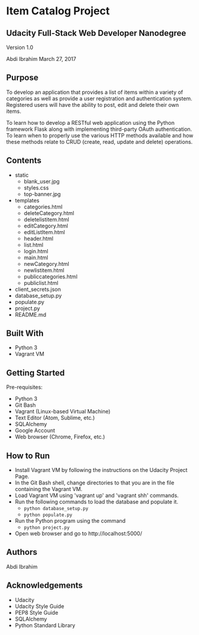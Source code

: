 # Item Catalog Project
## Udacity Full-Stack Web Developer Nanodegree
Version 1.0

Abdi Ibrahim
March 27, 2017

Purpose
-----------------------------------------
To develop an application that provides a list of items within a variety of categories as well as provide a user registration and authentication system. Registered users will have the ability to post, edit and delete their own items.

To learn how to develop a RESTful web application using the Python framework Flask along with implementing third-party OAuth authentication. To learn when to properly use the various HTTP methods available and how these methods relate to CRUD (create, read, update and delete) operations.

Contents
-----------------------------------------
- static
    - blank_user.jpg
    - styles.css
    - top-banner.jpg
- templates
    - categories.html
    - deleteCategory.html
    - deletelistitem.html
    - editCategory.html
    - editListItem.html
    - header.html
    - list.html
    - login.html
    - main.html
    - newCategory.html
    - newlistitem.html
    - publiccategories.html
    - publiclist.html
- client_secrets.json
- database_setup.py
- populate.py
- project.py
- README.md

Built With
-----------------------------------------
- Python 3
- Vagrant VM

Getting Started
-----------------------------------------
Pre-requisites:
- Python 3
- Git Bash
- Vagrant (Linux-based Virtual Machine)
- Text Editor (Atom, Sublime, etc.)
- SQLAlchemy
- Google Account
- Web browser (Chrome, Firefox, etc.)

How to Run
-----------------------------------------
- Install Vagrant VM by following the instructions on the Udacity Project Page.
- In the Git Bash shell, change directories to that you are in the file
  containing the Vagrant VM.
- Load Vagrant VM using 'vagrant up' and 'vagrant shh' commands.
- Run the following commands to load the database and populate it.
    - `python database_setup.py`
    - `python populate.py`
- Run the Python program using the command
    - `python project.py`
- Open web browser and go to http://localhost:5000/

Authors
-----------------------------------------
Abdi Ibrahim

Acknowledgements
-----------------------------------------
- Udacity
- Udacity Style Guide
- PEP8 Style Guide
- SQLAlchemy
- Python Standard Library
